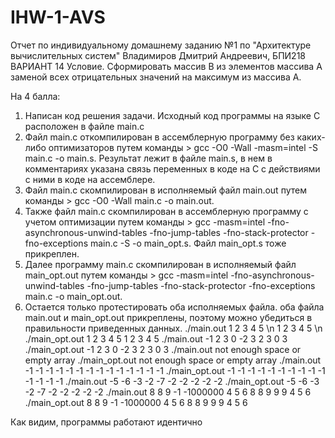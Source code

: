 # IHW-1-AVS
Отчет по индивидуальному домашнему заданию №1 по "Архитектуре вычислительных систем"
Владимиров Дмитрий Андреевич, БПИ218
ВАРИАНТ 14
Условие. Сформировать массив B из элементов массива A заменой всех отрицательных значений на максимум из массива A.

На 4 балла:
1. Написан код решения задачи. Исходный код программы на языке С расположен в файле main.c
2. Файл main.c откомпилирован в ассемблерную программу без каких-либо оптимизаторов путем команды > gcc -O0 -Wall -masm=intel -S main.c -o main.s. Результат лежит в файле main.s, в нем в комментариях указана связь переменных в коде на С с действиями с ними в коде на ассемблере.
3. Файл main.c скомпилирован в исполняемый файл main.out путем команды > gcc -O0 -Wall main.c -o main.out.
4. Также файл main.c скомпилирован в ассемблерную программу с учетом оптимизации путем команды > gcc -masm=intel -fno-asynchronous-unwind-tables -fno-jump-tables -fno-stack-protector -fno-exceptions main.c -S -o main_opt.s. Файл main_opt.s тоже прикреплен. 
5. Далее программу main.c скомпилирован в исполняемый файл main_opt.out путем команды > gcc -masm=intel -fno-asynchronous-unwind-tables -fno-jump-tables -fno-stack-protector -fno-exceptions main.c -o main_opt.out.
6. Остается только протестировать оба исполняемых файла. оба файла main.out и main_opt.out прикреплены, поэтому можно убедиться в правильности приведенных данных. 
./main.out 1 2 3 4 5 \n
1 2 3 4 5 \n
./main_opt.out 1 2 3 4 5
1 2 3 4 5 
./main.out -1 2 3 0 -2
3 2 3 0 3 
./main_opt.out -1 2 3 0 -2
3 2 3 0 3 
./main.out
not enough space or empty array
./main_opt.out
not enough space or empty array
./main.out -1 -1 -1 -1 -1 -1 -1
-1 -1 -1 -1 -1 -1 -1 
./main_opt.out -1 -1 -1 -1 -1 -1 -1
-1 -1 -1 -1 -1 -1 -1 
./main.out -5 -6 -3 -2 -7
-2 -2 -2 -2 -2 
./main_opt.out -5 -6 -3 -2 -7
-2 -2 -2 -2 -2 
./main.out 8 8 9 -1 -1000000 4 5 6
8 8 9 9 9 4 5 6 
./main_opt.out 8 8 9 -1 -1000000 4 5 6
8 8 9 9 9 4 5 6 

Как видим, программы работают идентично
